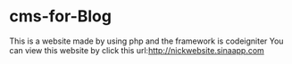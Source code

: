 cms-for-Blog
============

This is a website made by using php and the framework is codeigniter
You can view this website by click this url:http://nickwebsite.sinaapp.com
